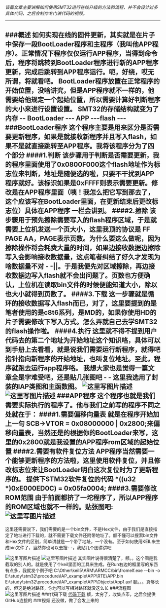 *该篇文章主要讲解如何使用SMT32进行在线升级的方法和流程，并不会设计过多具体代码，之后会制作专门讲代码的视频。*

----------------
###概述
如何实现在线的固件更新，其实就是在片子中保存一段BootLoader程序和主程序（我叫他APP程序）。正常情况下程序仅仅运行APP程序，当得到命令后，程序将跳转到BootLoader程序进行新的APP程序更新，完成后跳转到APP程序运行。呃，好绕，哎无所谓，将就看吧。
BootLoader程序放置在正常程序的开始位置，没啥讲究，但是APP程序就不一样的，他需要给他规定一个起始位置，所以需要计算好判断程序的大小来进行设置设置。
SMT32的存储结构就变为了 内存 -- BootLoader  --- APP ---flash ---
###BootLoader程序
这个程序主要是用来区分是否需要更新程序，如果是就接收新程序并且写入flash，如果不是就直接跳转至APP程序。我将该程序分为了四个部分
####1.判断
该步骤用于判断是否需要更新，我的程序里面使用了0x0800F000这个flash地址作为标志位来判断，地址是随便选的啦，只要不干扰到APP程序就好。该标识如果是0xFFFF则表示需要更新。修改是在APP程序里面（咦！我怎么把它写到那去了，这个应该写在BootLoader里面，在更新结束后更改标志位）具体在APP程序 一栏会讲到。
####2.擦除
该步骤用于预先擦除需要写入的flash程序区域，于是就需要上位机发送一个页大小，这里我顶的协议是 FF PAGE AA，PAGE表示页数。为什么要这么做呢，因为擦除操作将会耗费大量的时间，如果边接收数据边擦除写入会影响接收数据量，这点笔者纠结了好久才发现为啥数据量不对 - -||。于是我便先对区域擦除，再边接收数据边写入flash就不会出问题了。页数也方便确认，上位机在读取bin文件的时候便能知道大小，除以也大小就得到页数了。
####3.下载
这一步骤就是循环的接收数据写入flash而已，对了，这里要提到的是笔者使用的是c8t6系列，是MD的，如果你使用HD的片子需要修改下写入方式。怎么弄就自己去学SMT32的flash操作啦。
####4.执行
这里就不得不提到用户代码去的第二个地址为开始地址这个知识咯，具体可以到手册上去看看，就是说我们需要运行新程序，就得吧指针指向新程序的开始地址，也叫复位地址。至此，程序就跑去运行app程序咯。
我想大家也是觉得一篇文章全是字难受吧，还是贴几张图吧 - -
这里我选用了封装的IAP类图和主函数图。
![这里写图片描述](http://img.blog.csdn.net/20160225212118101)
![这里写图片描述](http://img.blog.csdn.net/20160225212058763)
###APP程序
这个程序也就是我们需要实际执行的程序了。他与我们之前写的程序不同之处就在于：
####1.需要偏移向量表
就是在程序开始加上一句	SCB->VTOR = 0x08000000 | 0x2800;来偏移向量表，当然还是的根据你的BootLoader来写，这里的0x2800就是我设置的APP程序rom区域的起始位置
####2.需要有软件复位方法
APP程序当然需要一个能够更新程序的方法啦，这里使用软件复位，并且修改标志位来让BootLoader明白这次复位时为了更新程序的。
提供下STM32软件复位的代码		*((u32 *)0xE000ED0C) = 0x05fa0004;
####3.需要修改ROM范围
由于前面都挤了一坨程序了，所以APP程序的ROM区域也就不一样的。贴张图吧:
![这里写图片描述](http://img.blog.csdn.net/20160225212951478)
--------------
这里还需要说下，我们需要的是一个bin文件，不是Hex文件，由于我们是直接指定了地址进行下载的，就不需要下载文件还附带地址了。额不懂可以搜索bin文件和Hex文件的区别，简单讲就是一个带了地址，一个没有。至于如何使用KEIL来生成bin文件了，当然你也可以去搜- -，我贴几个图讲讲吧

![这里写图片描述](http://img.blog.csdn.net/20160225213304746)
![这里写图片描述](http://img.blog.csdn.net/20160225213357889)
其实图片说得很清楚了，额。。这个图是我截取的别人的。就是使用了个keil里面的工具来生成。在Run右边的框里写的东西有点多，我就发个例子吧
C:\Other\keil5\ARM\ARMCC\bin\fromelf.exe --bin -o E:\study\stm32\procedure\IAP_example\APP\RTE\APP.bin  E:\study\stm32\procedure\IAP_example\APP\Objects\App1.axf
额。。。真够长的，但这是绝对路径，你也可以写相对路径就没这么长
###流程图
![这里写图片描述](http://img.blog.csdn.net/20160225213955764)
###代码下载
[代码下载](http://download.csdn.net/detail/lissettecarlr/)
额，太穷了，收集点币，之后会提供GitHub连接的
###视频
还没做，做了会发上来的



